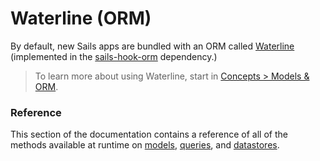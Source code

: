 # Waterline (ORM)

By default, new Sails apps are bundled with an ORM called [Waterline](http://waterlinejs.org) (implemented in the [sails-hook-orm](http://npmjs.com/package/sails-hook-orm) dependency.)

> To learn more about using Waterline, start in [Concepts > Models & ORM](https://sailsjs.com/documentation/concepts/models-and-orm).

### Reference

This section of the documentation contains a reference of all of the methods available at runtime on [models](https://sailsjs.com/documentation/reference/waterline-orm/models), [queries](https://sailsjs.com/documentation/reference/waterline-orm/queries), and [datastores](https://sailsjs.com/documentation/reference/waterline-orm/datastores).



<docmeta name="displayName" value="Waterline (ORM)">

